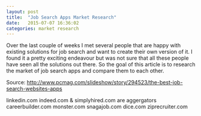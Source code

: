```yaml
---
layout: post
title:  "Job Search Apps Market Research"
date:   2015-07-07 16:36:02
categories: market research
---
```

Over the last couple of weeks I met several people that are happy with existing solutions for job search and want to create their own version of it. I found it a pretty exciting endeavour but was not sure that all these people have seen all the solutions out there. So the goal of this article is to research the market of job search apps and compare them to each other.

Source: http://www.pcmag.com/slideshow/story/294523/the-best-job-search-websites-apps

linkedin.com
indeed.com & simplyhired.com are aggergators
careerbuilder.com
monster.com
snagajob.com
dice.com
ziprecruiter.com
